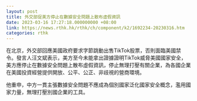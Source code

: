 ```yaml
---
layout: post
title: 外交部促美方停止在數據安全問題上散布虛假資訊
date: 2023-03-16 17:27:18.000000000 +08:00
link: https://news.rthk.hk/rthk/ch/component/k2/1692234-20230316.htm
categories: rthk
---
```


在北京，外交部回應美國政府要求字節跳動出售TikTok股票，否則面臨美國禁令。發言人汪文斌表示，美方至今未能拿出證據證明TikTok威脅美國國家安全，美方應停止在數據安全問題上散布虛假資訊，停止無理打壓有關企業，為各國企業在美國投資經營提供開放、公平、公正、非歧視的營商環境。

他重申，中方一貫主張數據安全問題不應成為個別國家泛化國家安全概念，濫用國家力量，無理打壓別國企業的工具。
